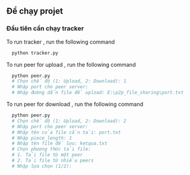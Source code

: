 
## Để chạy projet

### Đầu tiên cần chạy tracker

To run tracker , run the following command

```bash
  python tracker.py
```
To run peer for upload , run the following command

```python
  python peer.py
  # Chọn chế độ (1: Upload, 2: Download): 1
  # Nhập port cho peer server:
  # Nhập đường dẫn file để upload: E:\p2p_file_sharing\port.txt
```
To run peer for download , run the following command
```python
  python peer.py
  # Chọn chế độ (1: Upload, 2: Download): 2
  # Nhập port cho peer server:
  # Nhập tên của file cần tải: port.txt
  # Nhập piece_length: 1
  # Nhập tên file để lưu: ketqua.txt
  # Chọn phương thức tải file:
  # 1. Tải file từ một peer
  # 2. Tải file từ nhiều peers
  # Nhập lựa chọn (1/2):
```